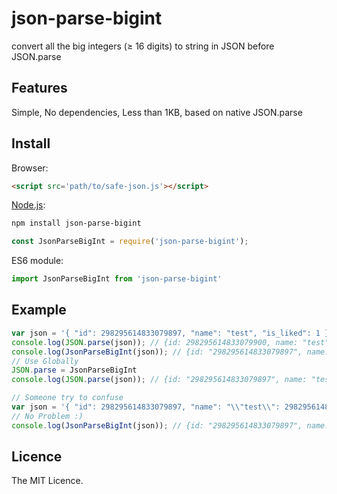 # json-parse-bigint
convert all the big integers (≥ 16 digits) to string in JSON before JSON.parse

## Features
Simple, No dependencies, Less than 1KB, based on native JSON.parse

## Install
Browser:

```html
<script src='path/to/safe-json.js'></script>
```

[Node.js](http://nodejs.org):

```bash
npm install json-parse-bigint
```

```javascript
const JsonParseBigInt = require('json-parse-bigint');
```

ES6 module:

```javascript
import JsonParseBigInt from 'json-parse-bigint'
```

## Example
```javascript
var json = '{ "id": 298295614833079897, "name": "test", "is_liked": 1 }';
console.log(JSON.parse(json)); // {id: 298295614833079900, name: "test", is_liked: 1}
console.log(JsonParseBigInt(json)); // {id: "298295614833079897", name: "test", is_liked: 1}
// Use Globally
JSON.parse = JsonParseBigInt
console.log(JSON.parse(json)); // {id: "298295614833079897", name: "test", is_liked: 1}

// Someone try to confuse
var json = '{ "id": 298295614833079897, "name": "\\"test\\": 298295614833079897, ", "is_liked": 1 }';
// No Problem :)
console.log(JsonParseBigInt(json)); // {id: "298295614833079897", name: ""test": 298295614833079897, ", is_liked: 1}
```

## Licence
The MIT Licence.
